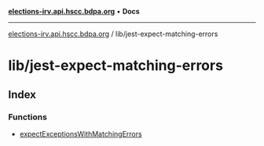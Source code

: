 [**elections-irv.api.hscc.bdpa.org**](../../README.md) • **Docs**

***

[elections-irv.api.hscc.bdpa.org](../../README.md) / lib/jest-expect-matching-errors

# lib/jest-expect-matching-errors

## Index

### Functions

- [expectExceptionsWithMatchingErrors](functions/expectExceptionsWithMatchingErrors.md)
